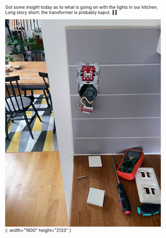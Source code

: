 ---
---

Got some *insight* today as to what is going on with the lights in our kitchen. Long story short: the transformer is probably kaput. 😮‍💨

![Exposed electrical cables and dimmer behind an unscrewed wall switch. Plastic parts, screwdrivers, and a multimeter lay on the kitchen counter below.](/images/dosdimmer.jpg){: width="1600" height="2133" }
